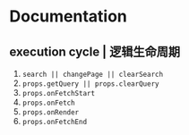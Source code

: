 # Documentation

## execution cycle | 逻辑生命周期

1. `search || changePage || clearSearch`  
2. `props.getQuery || props.clearQuery`
2. `props.onFetchStart`
3. `props.onFetch`
4. `props.onRender`
5. `props.onFetchEnd`
